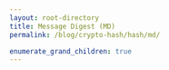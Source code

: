 ```yaml
---
layout: root-directory
title: Message Digest (MD)
permalink: /blog/crypto-hash/hash/md/

enumerate_grand_children: true
---
```

